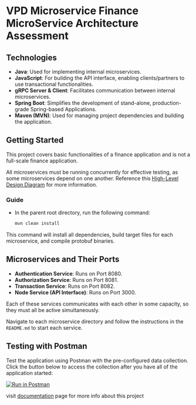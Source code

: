 # VPD Microservice Finance MicroService Architecture Assessment

## Technologies
- **Java**: Used for implementing internal microservices.
- **JavaScript**: For building the API interface, enabling clients/partners to use transactional functionalities.
- **gRPC Server & Client**: Facilitates communication between internal microservices.
- **Spring Boot**: Simplifies the development of stand-alone, production-grade Spring-based Applications.
- **Maven (MVN)**: Used for managing project dependencies and building the application.

## Getting Started
This project covers basic functionalities of a finance application and is not a full-scale finance application. 

All microservices must be running concurrently for effective testing, as some microservices depend on one another. Reference this [High-Level Design Diagram](https://vpd-money-design-docs.vercel.app/#high-level-design) for more information.

### Guide
- In the parent root directory, run the following command:
  ```bash
  mvn clean install 
  ```

This command will install all dependencies, build target files for each microservice, and compile protobuf binaries.

## Microservices and Their Ports

- **Authentication Service**: Runs on Port 8080.
- **Authorization Service**: Runs on Port 8081.
- **Transaction Service**: Runs on Port 8082.
- **Node Service (API Interface)**: Runs on Port 3000.

Each of these services communicates with each other in some capacity, so they must all be active simultaneously.

Navigate to each microservice directory and follow the instructions in the `README.md` to start each service.

## Testing with Postman

Test the application using Postman with the pre-configured data collection. Click the button below to access the collection after you have all of the application started:

[![Run in Postman](https://run.pstmn.io/button.svg)](https://app.getpostman.com/run-collection/16211260-1163b7c1-63fe-4b55-81e2-4049fa0eee93?action=collection%2Ffork&source=rip_markdown&collection-url=entityId%3D16211260-1163b7c1-63fe-4b55-81e2-4049fa0eee93%26entityType%3Dcollection%26workspaceId%3De9f990a5-404d-45e8-91b4-9ad6d3c1933b)

visit [documentation](https://vpd-money-design-docs.vercel.app) page for more info about this project
